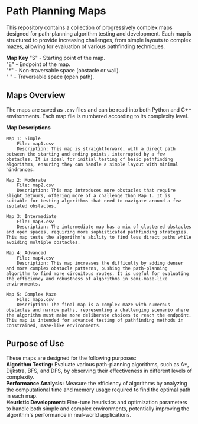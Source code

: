 # Path Planning Maps

This repository contains a collection of progressively complex maps designed for path-planning algorithm testing and development. Each map is structured to provide increasing challenges, from simple layouts to complex mazes, allowing for evaluation of various pathfinding techniques.

**Map Key**
    "S" - Starting point of the map.  
    "E" - Endpoint of the map.  
    "*" - Non-traversable space (obstacle or wall).  
    " " - Traversable space (open path).  

## Maps Overview

The maps are saved as `.csv` files and can be read into both Python and C++ environments. Each map file is numbered according to its complexity level.

**Map Descriptions**

    Map 1: Simple
        File: map1.csv
        Description: This map is straightforward, with a direct path between the starting and ending points, interrupted by a few obstacles. It is ideal for initial testing of basic pathfinding algorithms, ensuring they can handle a simple layout with minimal hindrances.

    Map 2: Moderate
        File: map2.csv
        Description: This map introduces more obstacles that require slight detours, offering more of a challenge than Map 1. It is suitable for testing algorithms that need to navigate around a few isolated obstacles.

    Map 3: Intermediate
        File: map3.csv
        Description: The intermediate map has a mix of clustered obstacles and open spaces, requiring more sophisticated pathfinding strategies. This map tests the algorithm's ability to find less direct paths while avoiding multiple obstacles.

    Map 4: Advanced
        File: map4.csv
        Description: This map increases the difficulty by adding denser and more complex obstacle patterns, pushing the path-planning algorithm to find more circuitous routes. It is useful for evaluating the efficiency and robustness of algorithms in semi-maze-like environments.

    Map 5: Complex Maze
        File: map5.csv
        Description: The final map is a complex maze with numerous obstacles and narrow paths, representing a challenging scenario where the algorithm must make more deliberate choices to reach the endpoint. This map is intended for advanced testing of pathfinding methods in constrained, maze-like environments.

## Purpose of Use

These maps are designed for the following purposes:  
**Algorithm Testing:** Evaluate various path-planning algorithms, such as A*, Dijkstra, BFS, and DFS, by observing their effectiveness in different levels of complexity.  
**Performance Analysis:** Measure the efficiency of algorithms by analyzing the computational time and memory usage required to find the optimal path in each map.  
**Heuristic Development:** Fine-tune heuristics and optimization parameters to handle both simple and complex environments, potentially improving the algorithm's performance in real-world applications.  